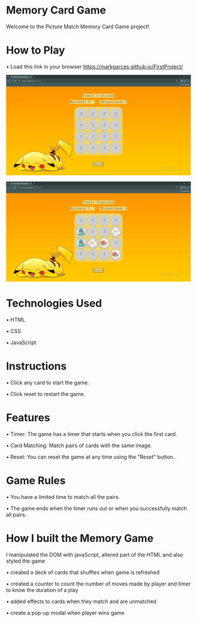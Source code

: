 # Memory Card Game

Welcome to the Picture Match Memory Card Game project!

# How to Play

• Load this link in your browser https://markgarces.github.io/FirstProject/

![Alt text](image.png)

![Alt text](image-3.png)

# Technologies Used

• HTML

• CSS

• JavaScript


# Instructions 

• Click any card to start the game.

• Click reset to restart the game.

# Features 

• Timer: The game has a timer that starts when you click the first card.

• Card Matching: Match pairs of cards with the same image.

• Reset: You can reset the game at any time using the "Reset" button.

# Game Rules

• You have a limited time to match all the pairs.

• The game ends when the timer runs out or when you successfully match all pairs.

# How I built the Memory Game

I manipulated the DOM with javaScript, altered part of the HTML and also styled the game

• created a deck of cards that shuffles when game is refreshed

• created a counter to count the number of moves made by player and timer to know the duration of a play

• added effects to cards when they match and are unmatched

• create a pop-up modal when player wins game
